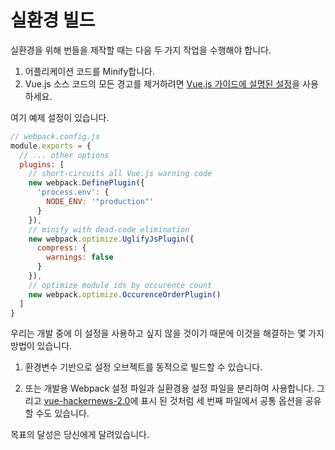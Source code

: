 # 실환경 빌드

실환경을 위해 번들을 제작할 때는 다음 두 가지 작업을 수행해야 합니다.

1. 어플리케이션 코드를 Minify합니다.
2. Vue.js 소스 코드의 모든 경고를 제거하려면 [Vue.js 가이드에 설명된 설정](https://vuejs.org/guide/deployment.html)을 사용하세요.

여기 예제 설정이 있습니다.

``` js
// webpack.config.js
module.exports = {
  // ... other options
  plugins: [
    // short-circuits all Vue.js warning code
    new webpack.DefinePlugin({
      'process.env': {
        NODE_ENV: '"production"'
      }
    }),
    // minify with dead-code elimination
    new webpack.optimize.UglifyJsPlugin({
      compress: {
        warnings: false
      }
    }),
    // optimize module ids by occurence count
    new webpack.optimize.OccurenceOrderPlugin()
  ]
}
```

우리는 개발 중에 이 설정을 사용하고 싶지 않을 것이기 때문에 이것을 해결하는 몇 가지 방법이 있습니다.

1. 환경변수 기반으로 설정 오브젝트를 동적으로 빌드할 수 있습니다.

2. 또는 개발용 Webpack 설정 파일과 실환경용 설정 파일을 분리하여 사용합니다. 그리고 [vue-hackernews-2.0](https://github.com/vuejs/vue-hackernews-2.0)에 표시 된 것처럼 세 번째 파일에서 공통 옵션을 공유할 수도 있습니다.

목표의 달성은 당신에게 달려있습니다.